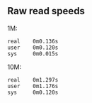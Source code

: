 #

## Raw read speeds

1M: 

    real    0m0.136s
    user    0m0.120s
    sys     0m0.015s

10M:

    real    0m1.297s
    user    0m1.176s
    sys     0m0.120s
